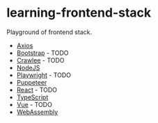 # learning-frontend-stack
Playground of frontend stack.

- [Axios](./axios/README.md)
- [Bootstrap](./bootstrap/README.md) - TODO
- [Crawlee](./crawlee/README.md) - TODO
- [NodeJS](./nodejs/README.md)
- [Playwright](./playwright/README.md) - TODO
- [Puppeteer](./puppeteer/README.md)
- [React](./react/README.md) - TODO
- [TypeScript](./typescript/README.md)
- [Vue](./vue/README.md) - TODO
- [WebAssembly](./webassembly/README.md)